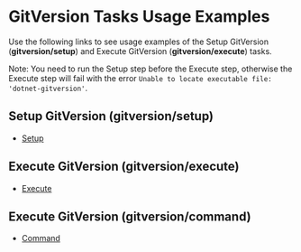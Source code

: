 # GitVersion Tasks Usage Examples

Use the following links to see usage examples of the Setup GitVersion (**gitversion/setup**) and Execute GitVersion (**gitversion/execute**) tasks.

Note: You need to run the Setup step before the Execute step, otherwise the Execute step will fail with the error `Unable to locate executable file: 'dotnet-gitversion'`.

## Setup GitVersion (gitversion/setup)

- [Setup](setup.md)

## Execute GitVersion (gitversion/execute)

- [Execute](execute.md)

## Execute GitVersion (gitversion/command)

- [Command](command.md)
